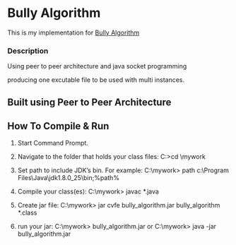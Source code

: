 # Bully Algorithm
This is my implementation for [Bully Algorithm](https://en.wikipedia.org/wiki/Bully_algorithm)
### Description
Using peer to peer architecture and java socket programming

producing one excutable file to be used with multi instances.

## Built using Peer to Peer Architecture

## How To Compile & Run

1. Start Command Prompt.
2. Navigate to the folder that holds your class files:
    C:\>cd \mywork
3. Set path to include JDK’s bin.  For example:
    C:\mywork> path c:\Program Files\Java\jdk1.8.0_25\bin;%path%
4. Compile your class(es):
   C:\mywork> javac *.java
5. Create jar file:
    C:\mywork> jar cvfe bully_algorithm.jar bully_algorithm *.class

6. run your jar:
    C:\mywork> bully_algorithm.jar
    or
    C:\mywork> java -jar bully_algorithm.jar





